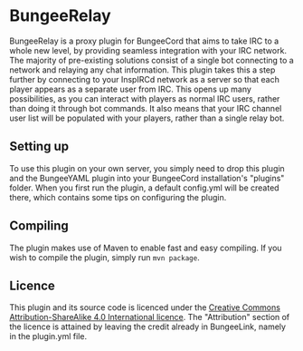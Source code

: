BungeeRelay
===========
BungeeRelay is a proxy plugin for BungeeCord that aims to take IRC to a whole new level, by providing seamless integration with your IRC network. The majority of pre-existing solutions consist of a single bot connecting to a network and relaying any chat information. This plugin takes this a step further by connecting to your InspIRCd network as a server so that each player appears as a separate user from IRC. This opens up many possibilities, as you can interact with players as normal IRC users, rather than doing it through bot commands. It also means that your IRC channel user list will be populated with your players, rather than a single relay bot.

Setting up
----------
To use this plugin on your own server, you simply need to drop this plugin and the BungeeYAML plugin into your BungeeCord installation's "plugins" folder. When you first run the plugin, a default config.yml will be created there, which contains some tips on configuring the plugin.

Compiling
---------
The plugin makes use of Maven to enable fast and easy compiling. If you wish to compile the plugin, simply run `mvn package`.

Licence
-------
This plugin and its source code is licenced under the [Creative Commons Attribution-ShareAlike 4.0 International licence](http://creativecommons.org/licenses/by-sa/4.0/deed.en_US). The "Attribution" section of the licence is attained by leaving the credit already in BungeeLink, namely in the plugin.yml file.
